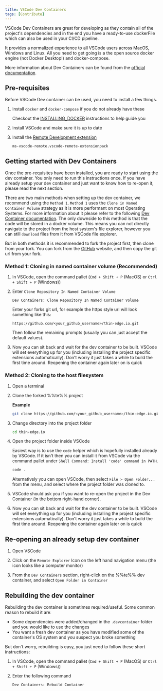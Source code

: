 ```yaml
---
title: VSCode Dev Containers
tags: [Contribute]
---
```


VSCode Dev Containers are great for developing as they contain all of the project's dependencies and in the end you have a ready-to-use dockerFile which can also be used in your CI/CD pipeline.

It provides a normalized experience to all VSCode users across MacOS, Windows and Linux. All you need to get going is a the open source docker engine (not Docker Desktop!) and docker-compose.

More information about Dev Containers can be found from the [official documentation](https://code.visualstudio.com/docs/devcontainers/containers).

## Pre-requisites

Before VSCode Dev container can be used, you need to install a few things.

1. Install `docker` and `docker-compose` if you do not already have these

    Checkout the [INSTALLING_DOCKER](./setting_up_docker.md) instructions to help guide you

1. Install VSCode and make sure it is up to date

2. Install the [Remote Development extension](https://marketplace.visualstudio.com/items?itemName=ms-vscode-remote.remote-containers)

    ```
    ms-vscode-remote.vscode-remote-extensionpack
    ```

## Getting started with Dev Containers

Once the pre-requisites have been installed, you are ready to start using the dev container. You only need to run this instructions once. If you have already setup your dev container and just want to know how to re-open it, please read the next section.

There are two main methods when setting up the dev container, we recommend using the `Method 1`. `Method 1` uses the `Clone in Named Container Volume` strategy as  it is more performant on most Operating Systems. For more information about it please refer to the following [Dev Container documentation](https://code.visualstudio.com/remote/advancedcontainers/improve-performance). The only downside to this method is that the code will be stored in a docker volume. This means you can not directly navigate to the project from the host system's file explorer, however you can still `download` files from it from VSCode file explorer.

But in both methods it is recommended to fork the project first, then clone from your fork. You can fork from the [GitHub](https://github.com/thin-edge/thin-edge.io) website, and then copy the git url from your fork.

### Method 1: Cloning in named container volume (Recommended)

1. In VSCode, open the command pallet (`Cmd + Shift + P` (MacOS) or `Ctrl + Shift + P` (Windows))

2. Enter `Clone Repository In Named Container Volume`

    ```
    Dev Containers: Clone Repository In Named Container Volume
    ```

    Enter your forks git url, for example the https style url will look something like this:

    ```
    https://github.com/<your_github_username>/thin-edge.io.git
    ```

    Then follow the remaining prompts (usually you can just accept the default values).

3. Now you can sit back and wait for the dev container to be built. VSCode will set everything up for you (including installing the project specific extensions automatically). Don't worry it just takes a while to build the first time around. Reopening the container again later on is quick

### Method 2: Cloning to the host filesystem

1. Open a terminal

2. Clone the forked %%te%% project

    **Example**

    ```sh
    git clone https://github.com/<your_github_username>/thin-edge.io.git
    ```

3. Change directory into the project folder

    ```sh
    cd thin-edge.io
    ```

4. Open the project folder inside VSCode

    Easiest way is to use the `code` helper which is hopefully installed already by VSCode. If it isn't then you can install it from VSCode via the command pallet under `Shell Command: Install 'code' command in PATH`.

    ```sh
    code .
    ```

    Alternatively you can open VSCode, then select `File > Open Folder...` from the menu, and select where the project folder was cloned to.

5. VSCode should ask you if you want to re-open the project in the Dev Container (in the bottom right-hand corner).

6. Now you can sit back and wait for the dev container to be built. VSCode will set everything up for you (including installing the project specific extensions automatically). Don't worry it just takes a while to build the first time around. Reopening the container again later on is quick

## Re-opening an already setup dev container

1. Open VSCode

2. Click on the `Remote Explorer` Icon on the left hand navigation menu (the icon looks like a computer monitor)

3. From the `Dev Containers` section, right-click on the %%te%% dev container, and select `Open Folder in Container`


## Rebuilding the dev container

Rebuilding the dev container is sometimes required/useful. Some common reason to rebuild it are:

* Some dependencies were added/changed in the `.devcontainer` folder and you would like to use the changes
* You want a fresh dev container as you have modified some of the container's OS system and you suspect you broke something

But don't worry, rebuilding is easy, you just need to follow these short instructions:

1. In VSCode, open the command pallet (`Cmd + Shift + P` (MacOS) or `Ctrl + Shift + P` (Windows))

2. Enter the following command

    ```
    Dev Containers: Rebuild Container
    ```
